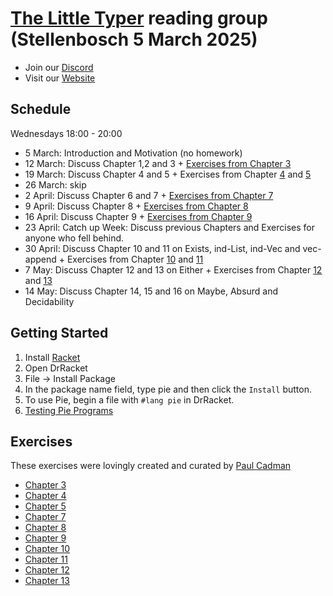 # [The Little Typer](http://thelittletyper.com/) reading group (Stellenbosch 5 March 2025) 

* Join our [Discord](https://discord.gg/jPfjBAkEtV)
* Visit our [Website](https://funexists.github.io/2025-stellenbosch/)

## Schedule

Wednesdays 18:00 - 20:00

* 5 March: Introduction and Motivation (no homework)
* 12 March: Discuss Chapter 1,2 and 3 + [Exercises from Chapter 3](./Chapter3.md)
* 19 March: Discuss Chapter 4 and 5 + Exercises from Chapter [4](./Chapter4.md) and [5](./Chapter5.md)
* 26 March: skip
* 2 April: Discuss Chapter 6 and 7 + [Exercises from Chapter 7](./Chapter7.md)
* 9 April: Discuss Chapter 8 + [Exercises from Chapter 8](./Chapter8.md)
* 16 April: Discuss Chapter 9 + [Exercises from Chapter 9](./Chapter9.md)
* 23 April: Catch up Week: Discuss previous Chapters and Exercises for anyone who fell behind.
* 30 April: Discuss Chapter 10 and 11 on Exists, ind-List, ind-Vec and vec-append + Exercises from Chapter [10](./Chapter10.md) and [11](./Chapter11.md)
* 7 May: Discuss Chapter 12 and 13 on Either + Exercises from Chapter [12](./Chapter12.md) and [13](./Chapter13.md)
* 14 May: Discuss Chapter 14, 15 and 16 on Maybe, Absurd and Decidability

## Getting Started

  1. Install [Racket](https://racket-lang.org/)
  2. Open DrRacket
  3. File -> Install Package
  4. In the package name field, type pie and then click the `Install` button.
  5. To use Pie, begin a file with `#lang pie` in DrRacket.
  6. [Testing Pie Programs](https://docs.racket-lang.org/pie/index.html#%28form._%28%28lib._pie%2Fmain..rkt%29._check-same%29%29)

## Exercises

These exercises were lovingly created and curated by [Paul Cadman](https://github.com/paulcadman/)

* [Chapter 3](./Chapter3.md)
* [Chapter 4](./Chapter4.md)
* [Chapter 5](./Chapter5.md)
* [Chapter 7](./Chapter7.md)
* [Chapter 8](./Chapter8.md)
* [Chapter 9](./Chapter9.md)
* [Chapter 10](./Chapter10.md)
* [Chapter 11](./Chapter11.md)
* [Chapter 12](./Chapter12.md)
* [Chapter 13](./Chapter13.md)

